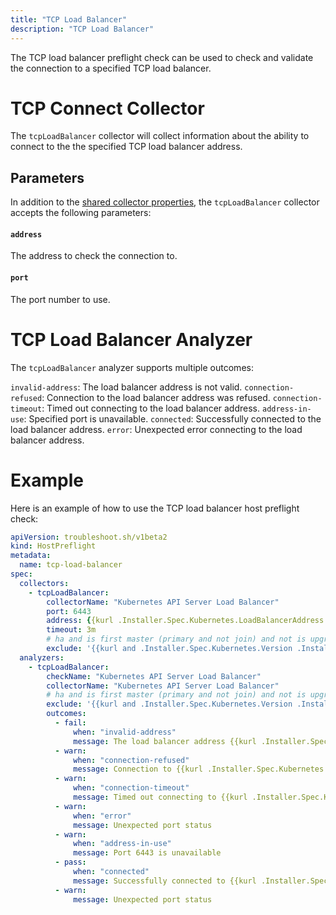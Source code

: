 ```yaml
---
title: "TCP Load Balancer"
description: "TCP Load Balancer"
---
```

 
The TCP load balancer preflight check can be used to check and validate the connection to a specified TCP load balancer.

# TCP Connect Collector

The `tcpLoadBalancer` collector will collect information about the ability to connect to the the specified TCP load balancer address.

## Parameters

In addition to the [shared collector properties](https://troubleshoot.sh/docs/collect/collectors/#shared-properties), the `tcpLoadBalancer` collector accepts the following parameters:

#### `address`

The address to check the connection to.

#### `port`

The port number to use.

# TCP Load Balancer Analyzer

The `tcpLoadBalancer` analyzer supports multiple outcomes:

`invalid-address`: The load balancer address is not valid.
`connection-refused`: Connection to the load balancer address was refused.
`connection-timeout`: Timed out connecting to the load balancer address.
`address-in-use`: Specified port is unavailable.
`connected`: Successfully connected to the load balancer address.
`error`: Unexpected error connecting to the load balancer address.

# Example

Here is an example of how to use the TCP load balancer host preflight check:

```yaml
apiVersion: troubleshoot.sh/v1beta2
kind: HostPreflight
metadata:
  name: tcp-load-balancer
spec:
  collectors:
    - tcpLoadBalancer:
        collectorName: "Kubernetes API Server Load Balancer"
        port: 6443
        address: {{kurl .Installer.Spec.Kubernetes.LoadBalancerAddress }}
        timeout: 3m
        # ha and is first master (primary and not join) and not is upgrade
        exclude: '{{kurl and .Installer.Spec.Kubernetes.Version .Installer.Spec.Kubernetes.LoadBalancerAddress .IsPrimary (not .IsJoin) (not .IsUpgrade) | not }}'
  analyzers:
    - tcpLoadBalancer:
        checkName: "Kubernetes API Server Load Balancer"
        collectorName: "Kubernetes API Server Load Balancer"
        # ha and is first master (primary and not join) and not is upgrade
        exclude: '{{kurl and .Installer.Spec.Kubernetes.Version .Installer.Spec.Kubernetes.LoadBalancerAddress .IsPrimary (not .IsJoin) (not .IsUpgrade) | not }}'
        outcomes:
          - fail:
              when: "invalid-address"
              message: The load balancer address {{kurl .Installer.Spec.Kubernetes.LoadBalancerAddress }} is not valid.
          - warn:
              when: "connection-refused"
              message: Connection to {{kurl .Installer.Spec.Kubernetes.LoadBalancerAddress }} via load balancer was refused.
          - warn:
              when: "connection-timeout"
              message: Timed out connecting to {{kurl .Installer.Spec.Kubernetes.LoadBalancerAddress }} via load balancer. Check your firewall.
          - warn:
              when: "error"
              message: Unexpected port status
          - warn:
              when: "address-in-use"
              message: Port 6443 is unavailable
          - pass:
              when: "connected"
              message: Successfully connected to {{kurl .Installer.Spec.Kubernetes.LoadBalancerAddress }} via load balancer
          - warn:
              message: Unexpected port status
```
